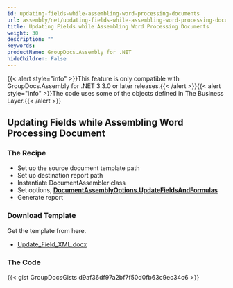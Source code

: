 ```yaml
---
id: updating-fields-while-assembling-word-processing-documents
url: assembly/net/updating-fields-while-assembling-word-processing-documents
title: Updating Fields while Assembling Word Processing Documents
weight: 30
description: ""
keywords: 
productName: GroupDocs.Assembly for .NET
hideChildren: False
---
```

{{< alert style="info" >}}This feature is only compatible with GroupDocs.Assembly for .NET 3.3.0 or later releases.{{< /alert >}}{{< alert style="info" >}}The code uses some of the objects defined in The Business Layer.{{< /alert >}}

## Updating Fields while Assembling Word Processing Document

### The Recipe

*   Set up the source document template path
*   Set up destination report path
*   Instantiate DocumentAssembler class
*   Set options, **[DocumentAssemblyOptions.UpdateFieldsAndFormulas](https://apireference.groupdocs.com/net/assembly/groupdocs.assembly/documentassemblyoptions)**
*   Generate report

### Download Template

Get the template from here.

*   [Update\_Field\_XML.docx](https://github.com/groupdocs-assembly/GroupDocs.Assembly-for-.NET/blob/master/Examples/Data/Source/Word%20Templates/Update_Field_XML.docx?raw=true)

### The Code

{{< gist GroupDocsGists d9af36df97a2bf7f50d0fb63c9ec34c6 >}}


